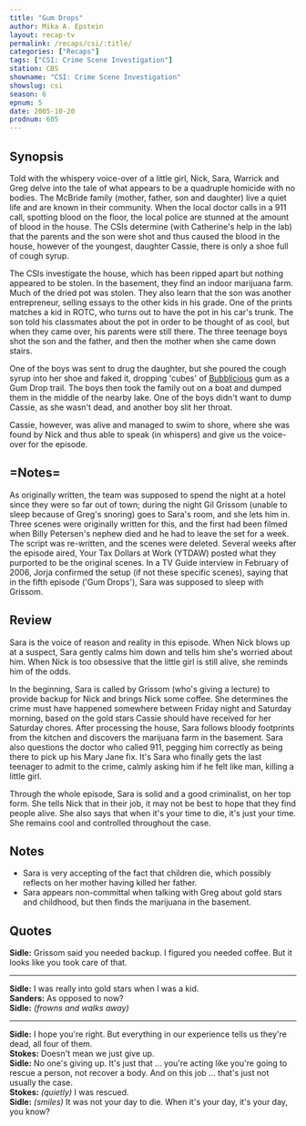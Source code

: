 ```yaml
---
title: "Gum Drops"
author: Mika A. Epstein
layout: recap-tv
permalink: /recaps/csi/:title/
categories: ["Recaps"]
tags: ["CSI: Crime Scene Investigation"]
station: CBS
showname: "CSI: Crime Scene Investigation"
showslug: csi
season: 6
epnum: 5
date: 2005-10-20  
prodnum: 605  
---
```


## Synopsis

Told with the whispery voice-over of a little girl, Nick, Sara, Warrick and Greg delve into the tale of what appears to be a quadruple homicide with no bodies. The McBride family (mother, father, son and daughter) live a quiet life and are known in their community. When the local doctor calls in a 911 call, spotting blood on the floor, the local police are stunned at the amount of blood in the house. The CSIs determine (with Catherine's help in the lab) that the parents and the son were shot and thus caused the blood in the house, however of the youngest, daughter Cassie, there is only a shoe full of cough syrup.

The CSIs investigate the house, which has been ripped apart but nothing appeared to be stolen. In the basement, they find an indoor marijuana farm. Much of the dried pot was stolen. They also learn that the son was another entrepreneur, selling essays to the other kids in his grade. One of the prints matches a kid in ROTC, who turns out to have the pot in his car's trunk. The son told his classmates about the pot in order to be thought of as cool, but when they came over, his parents were still there. The three teenage boys shot the son and the father, and then the mother when she came down stairs.

One of the boys was sent to drug the daughter, but she poured the cough syrup into her shoe and faked it, dropping 'cubes' of [Bubblicious](http://www.bubblicious.com/) gum as a Gum Drop trail. The boys then took the family out on a boat and dumped them in the middle of the nearby lake. One of the boys didn't want to dump Cassie, as she wasn't dead, and another boy slit her throat.

Cassie, however, was alive and managed to swim to shore, where she was found by Nick and thus able to speak (in whispers) and give us the voice-over for the episode.

## =Notes=

As originally written, the team was supposed to spend the night at a hotel since they were so far out of town; during the night Gil Grissom (unable to sleep because of Greg's snoring) goes to Sara's room, and she lets him in. Three scenes were originally written for this, and the first had been filmed when Billy Petersen's nephew died and he had to leave the set for a week. The script was re-written, and the scenes were deleted. Several weeks after the episode aired, Your Tax Dollars at Work (YTDAW) posted what they purported to be the original scenes. In a TV Guide interview in February of 2006, Jorja confirmed the setup (if not these specific scenes), saying that in the fifth episode ('Gum Drops'), Sara was supposed to sleep with Grissom.

## Review

Sara is the voice of reason and reality in this episode. When Nick blows up at a suspect, Sara gently calms him down and tells him she's worried about him. When Nick is too obsessive that the little girl is still alive, she reminds him of the odds.

In the beginning, Sara is called by Grissom (who's giving a lecture) to provide backup for Nick and brings Nick some coffee. She determines the crime must have happened somewhere between Friday night and Saturday morning, based on the gold stars Cassie should have received for her Saturday chores. After processing the house, Sara follows bloody footprints from the kitchen and discovers the marijuana farm in the basement. Sara also questions the doctor who called 911, pegging him correctly as being there to pick up his Mary Jane fix. It's Sara who finally gets the last teenager to admit to the crime, calmly asking him if he felt like man, killing a little girl.

Through the whole episode, Sara is solid and a good criminalist, on her top form. She tells Nick that in their job, it may not be best to hope that they find people alive. She also says that when it's your time to die, it's just your time. She remains cool and controlled throughout the case.

## Notes

* Sara is very accepting of the fact that children die, which possibly reflects on her mother having killed her father.
* Sara appears non-committal when talking with Greg about gold stars and childhood, but then finds the marijuana in the basement.

## Quotes

**Sidle:** Grissom said you needed backup. I figured you needed coffee. But it looks like you took care of that.  

- - -

**Sidle:** I was really into gold stars when I was a kid.  
**Sanders:** As opposed to now?  
**Sidle:** _(frowns and walks away)_  

- - -

**Sidle:** I hope you're right. But everything in our experience tells us they're dead, all four of them.  
**Stokes:** Doesn't mean we just give up.  
**Sidle:** No one's giving up. It's just that ... you're acting like you're going to rescue a person, not recover a body. And on this job ... that's just not usually the case.  
**Stokes:** _(quietly)_ I was rescued.  
**Sidle:** _(smiles)_ It was not your day to die. When it's your day, it's your day, you know?

